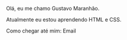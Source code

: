 Olá, eu me chamo Gustavo Maranhão.

Atualmente eu estou aprendendo HTML e CSS.

Como chegar até mim:  Email

<div>
  <a href="https://github.com/Gustavo0530"></a>
<img src="https://github-readme-stats.vercel.app/api?username=Gustavo0530" alt="">
  <img src="https://github-readme-stats.vercel.app/api/top-langs/?username=Gustavo0530&layout=compact" alt="">
  <div>
